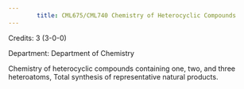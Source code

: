 ```yaml
---
        title: CML675/CML740 Chemistry of Heterocyclic Compounds
---
```

Credits: 3 (3-0-0)

Department: Department of Chemistry

Chemistry of heterocyclic compounds containing one, two, and three heteroatoms, Total synthesis of representative natural products.